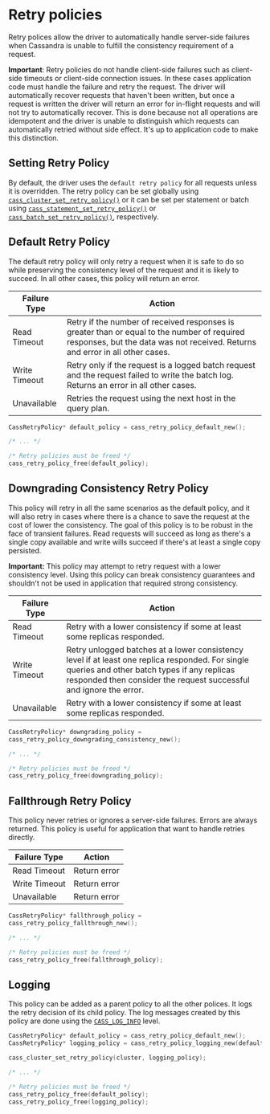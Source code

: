 # Retry policies

Retry polices allow the driver to automatically handle server-side failures when
Cassandra is unable to fulfill the consistency requirement of a request.

**Important**: Retry policies do not handle client-side failures such as
client-side timeouts or client-side connection issues. In these cases
application code must handle the failure and retry the request. The driver will
automatically recover requests that haven't been written, but once a request is
written the driver will return an error for in-flight requests and will not try
to automatically recover. This is done because not all operations are idempotent
and the driver is unable to distinguish which requests can automatically retried
without side effect. It's up to application code to make this distinction.

## Setting Retry Policy

By default, the driver uses the `default retry policy` for all requests unless
it is overridden. The retry policy can be set globally using
[`cass_cluster_set_retry_policy()`] or it can be set per statement or batch
using [`cass_statement_set_retry_policy()`] or
[`cass_batch_set_retry_policy()`], respectively.

## Default Retry Policy

The default retry policy will only retry a request when it is safe to do so
while preserving the consistency level of the request and it is likely to
succeed. In all other cases, this policy will return an error.

<table class="table table-striped table-hover table-condensed">
  <thead>
   <tr>
   <th>Failure Type</th>
   <th>Action</th>
   </tr>
  </thead>
  <tbody>
  <tr>
   <td>Read Timeout</td>
   <td>Retry if the number of received responses is greater than or equal to the
   number of required responses, but the data was not received. Returns and
   error in all other cases.</td>
  </tr>
  <tr>
   <td>Write Timeout</td>
   <td>Retry only if the request is a logged batch request and the request failed to
   write the batch log. Returns an error in all other cases.</td>
  </tr>
  <tr>
   <td>Unavailable</td>
   <td>Retries the request using the next host in the query plan.</td>
  </tr>
  </tbody>
</table>

```c
CassRetryPolicy* default_policy = cass_retry_policy_default_new();

/* ... */

/* Retry policies must be freed */
cass_retry_policy_free(default_policy);
```

## Downgrading Consistency Retry Policy

This policy will retry in all the same scenarios as the default policy, and it
will also retry in cases where there is a chance to save the request at the cost
of lower the consistency. The goal of this policy is to be robust in the face of
transient failures. Read requests will succeed as long as there's a single copy available
and write wills succeed if there's at least a single copy persisted.

**Important:** This policy may attempt to retry request with a lower consistency
level. Using this policy can break consistency guarantees and shouldn't not be
used in application that required strong consistency.

<table class="table table-striped table-hover table-condensed">
  <thead>
   <tr>
   <th>Failure Type</th>
   <th>Action</th>
   </tr>
  </thead>
  <tbody>
  <tr>
   <td>Read Timeout</td>
   <td>Retry with a lower consistency if some at least some replicas responded.</td>
  </tr>
  <tr>
   <td>Write Timeout</td>
   <td>Retry unlogged batches at a lower consistency level if at least one
   replica responded. For single queries and other batch types if any replicas
   responded then consider the request successful and ignore the error.</td>
  </tr>
  <tr>
   <td>Unavailable</td>
   <td>Retry with a lower consistency if some at least some replicas responded.</td>
  </tr>
  </tbody>
</table>

```c
CassRetryPolicy* downgrading_policy =
cass_retry_policy_downgrading_consistency_new();

/* ... */

/* Retry policies must be freed */
cass_retry_policy_free(downgrading_policy);
```

## Fallthrough Retry Policy

This policy never retries or ignores a server-side failures. Errors are always
returned. This policy is useful for application that want to handle retries
directly.

<table class="table table-striped table-hover table-condensed">
  <thead>
   <tr>
   <th>Failure Type</th>
   <th>Action</th>
   </tr>
  </thead>
  <tbody>
  <tr>
   <td>Read Timeout</td>
   <td>Return error</td>
  </tr>
  <tr>
   <td>Write Timeout</td>
   <td>Return error</td>
  </tr>
  <tr>
   <td>Unavailable</td>
   <td>Return error</td>
  </tr>
  </tbody>
</table>

```c
CassRetryPolicy* fallthrough_policy =
cass_retry_policy_fallthrough_new();

/* ... */

/* Retry policies must be freed */
cass_retry_policy_free(fallthrough_policy);
```

## Logging

This policy can be added as a parent policy to all the other polices. It logs
the retry decision of its child policy. The log messages created by this policy
are done using the [`CASS_LOG_INFO`] level.

```c
CassRetryPolicy* default_policy = cass_retry_policy_default_new();
CassRetryPolicy* logging_policy = cass_retry_policy_logging_new(default_policy)

cass_cluster_set_retry_policy(cluster, logging_policy);

/* ... */

/* Retry policies must be freed */
cass_retry_policy_free(default_policy);
cass_retry_policy_free(logging_policy);
```
[`cass_cluster_set_retry_policy()`]: http://docs.datastax.com/en/developer/cpp-driver/latest/api/struct.CassCluster/#cass-cluster-set-retry-policy
[`cass_statement_set_retry_policy()`]: http://docs.datastax.com/en/developer/cpp-driver/latest/api/struct.CassStatement/#cass-statement-set-retry-policy
[`cass_batch_set_retry_policy()`]: http://docs.datastax.com/en/developer/cpp-driver/latest/api/struct.CassBatch/#cass-batch-set-retry-policy
[`CASS_LOG_INFO`]: http://docs.datastax.com/en/developer/cpp-driver/latest/api/cassandra.h/#cass-log-level
